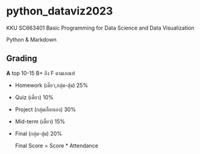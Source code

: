 # python_dataviz2023
KKU SC663401 Basic Programming for Data Science and Data Visualization

Python & Markdown

## Grading
**A** top 10-15 B+ ถึง F ตามเกณฑ์
- Homework (เดี่ยว,กลุ่ม-สุ่ม)  25%
- Quiz (เดี่ยว)  10%
- Project (กลุ่มเลือกเอง)  30%
- Mid-term (เดี่ยว)  15% 
- Final (กลุ่ม-สุ่ม)  20% 

  Final Score = Score * Attendance
